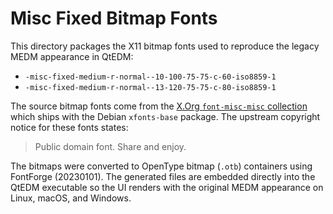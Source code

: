 # Misc Fixed Bitmap Fonts

This directory packages the X11 bitmap fonts used to reproduce the legacy
MEDM appearance in QtEDM:

- `-misc-fixed-medium-r-normal--10-100-75-75-c-60-iso8859-1`
- `-misc-fixed-medium-r-normal--13-120-75-75-c-80-iso8859-1`

The source bitmap fonts come from the [X.Org `font-misc-misc` collection](https://xorg.freedesktop.org/releases/individual/font/) which ships with the Debian `xfonts-base` package.  The upstream copyright notice for these fonts states:

> Public domain font. Share and enjoy.

The bitmaps were converted to OpenType bitmap (`.otb`) containers using FontForge (20230101).  The generated files are embedded directly into the QtEDM executable so the UI renders with the original MEDM appearance on Linux, macOS, and Windows.
